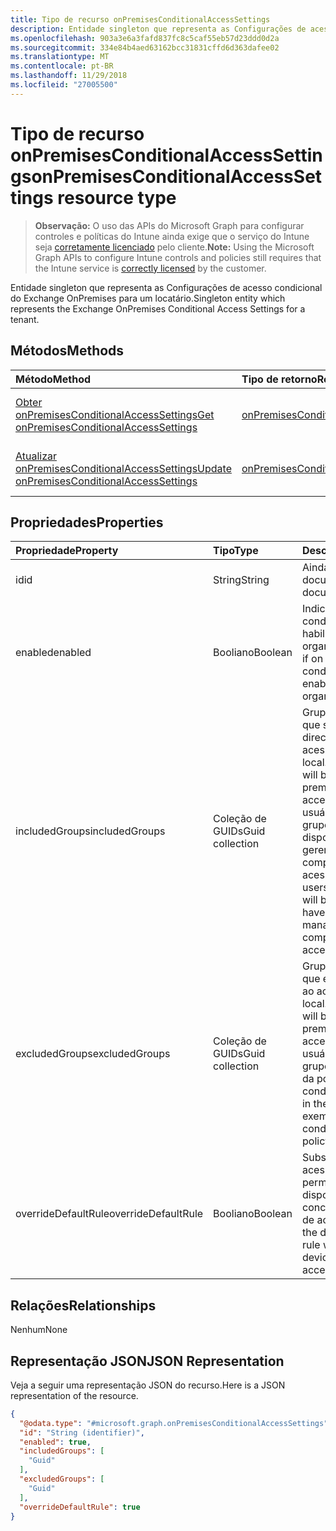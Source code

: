 ```yaml
---
title: Tipo de recurso onPremisesConditionalAccessSettings
description: Entidade singleton que representa as Configurações de acesso condicional do Exchange OnPremises para um locatário.
ms.openlocfilehash: 903a3e6a3fafd837fc8c5caf55eb57d23ddd0d2a
ms.sourcegitcommit: 334e84b4aed63162bcc31831cffd6d363dafee02
ms.translationtype: MT
ms.contentlocale: pt-BR
ms.lasthandoff: 11/29/2018
ms.locfileid: "27005500"
---
```

# <a name="onpremisesconditionalaccesssettings-resource-type"></a><span data-ttu-id="f38b8-103">Tipo de recurso onPremisesConditionalAccessSettings</span><span class="sxs-lookup"><span data-stu-id="f38b8-103">onPremisesConditionalAccessSettings resource type</span></span>

> <span data-ttu-id="f38b8-104">**Observação:** O uso das APIs do Microsoft Graph para configurar controles e políticas do Intune ainda exige que o serviço do Intune seja [corretamente licenciado](https://go.microsoft.com/fwlink/?linkid=839381) pelo cliente.</span><span class="sxs-lookup"><span data-stu-id="f38b8-104">**Note:** Using the Microsoft Graph APIs to configure Intune controls and policies still requires that the Intune service is [correctly licensed](https://go.microsoft.com/fwlink/?linkid=839381) by the customer.</span></span>

<span data-ttu-id="f38b8-105">Entidade singleton que representa as Configurações de acesso condicional do Exchange OnPremises para um locatário.</span><span class="sxs-lookup"><span data-stu-id="f38b8-105">Singleton entity which represents the Exchange OnPremises Conditional Access Settings for a tenant.</span></span>
## <a name="methods"></a><span data-ttu-id="f38b8-106">Métodos</span><span class="sxs-lookup"><span data-stu-id="f38b8-106">Methods</span></span>
|<span data-ttu-id="f38b8-107">Método</span><span class="sxs-lookup"><span data-stu-id="f38b8-107">Method</span></span>|<span data-ttu-id="f38b8-108">Tipo de retorno</span><span class="sxs-lookup"><span data-stu-id="f38b8-108">Return Type</span></span>|<span data-ttu-id="f38b8-109">Descrição</span><span class="sxs-lookup"><span data-stu-id="f38b8-109">Description</span></span>|
|:---|:---|:---|
|[<span data-ttu-id="f38b8-110">Obter onPremisesConditionalAccessSettings</span><span class="sxs-lookup"><span data-stu-id="f38b8-110">Get onPremisesConditionalAccessSettings</span></span>](../api/intune-onboarding-onpremisesconditionalaccesssettings-get.md)|[<span data-ttu-id="f38b8-111">onPremisesConditionalAccessSettings</span><span class="sxs-lookup"><span data-stu-id="f38b8-111">onPremisesConditionalAccessSettings</span></span>](../resources/intune-onboarding-onpremisesconditionalaccesssettings.md)|<span data-ttu-id="f38b8-112">Ler propriedades e relações de objetos de [onPremisesConditionalAccessSettings](../resources/intune-onboarding-onpremisesconditionalaccesssettings.md).</span><span class="sxs-lookup"><span data-stu-id="f38b8-112">Read properties and relationships of the [onPremisesConditionalAccessSettings](../resources/intune-onboarding-onpremisesconditionalaccesssettings.md) object.</span></span>|
|[<span data-ttu-id="f38b8-113">Atualizar onPremisesConditionalAccessSettings</span><span class="sxs-lookup"><span data-stu-id="f38b8-113">Update onPremisesConditionalAccessSettings</span></span>](../api/intune-onboarding-onpremisesconditionalaccesssettings-update.md)|[<span data-ttu-id="f38b8-114">onPremisesConditionalAccessSettings</span><span class="sxs-lookup"><span data-stu-id="f38b8-114">onPremisesConditionalAccessSettings</span></span>](../resources/intune-onboarding-onpremisesconditionalaccesssettings.md)|<span data-ttu-id="f38b8-115">Atualizar as propriedades de um objeto de [onPremisesConditionalAccessSettings](../resources/intune-onboarding-onpremisesconditionalaccesssettings.md).</span><span class="sxs-lookup"><span data-stu-id="f38b8-115">Update the properties of a [onPremisesConditionalAccessSettings](../resources/intune-onboarding-onpremisesconditionalaccesssettings.md) object.</span></span>|

## <a name="properties"></a><span data-ttu-id="f38b8-116">Propriedades</span><span class="sxs-lookup"><span data-stu-id="f38b8-116">Properties</span></span>
|<span data-ttu-id="f38b8-117">Propriedade</span><span class="sxs-lookup"><span data-stu-id="f38b8-117">Property</span></span>|<span data-ttu-id="f38b8-118">Tipo</span><span class="sxs-lookup"><span data-stu-id="f38b8-118">Type</span></span>|<span data-ttu-id="f38b8-119">Descrição</span><span class="sxs-lookup"><span data-stu-id="f38b8-119">Description</span></span>|
|:---|:---|:---|
|<span data-ttu-id="f38b8-120">id</span><span class="sxs-lookup"><span data-stu-id="f38b8-120">id</span></span>|<span data-ttu-id="f38b8-121">String</span><span class="sxs-lookup"><span data-stu-id="f38b8-121">String</span></span>|<span data-ttu-id="f38b8-122">Ainda não documentado</span><span class="sxs-lookup"><span data-stu-id="f38b8-122">Not yet documented</span></span>|
|<span data-ttu-id="f38b8-123">enabled</span><span class="sxs-lookup"><span data-stu-id="f38b8-123">enabled</span></span>|<span data-ttu-id="f38b8-124">Booliano</span><span class="sxs-lookup"><span data-stu-id="f38b8-124">Boolean</span></span>|<span data-ttu-id="f38b8-125">Indica se o acesso condicional local está habilitado para esta organização</span><span class="sxs-lookup"><span data-stu-id="f38b8-125">Indicates if on premises conditional access is enabled for this organization</span></span>|
|<span data-ttu-id="f38b8-126">includedGroups</span><span class="sxs-lookup"><span data-stu-id="f38b8-126">includedGroups</span></span>|<span data-ttu-id="f38b8-127">Coleção de GUIDs</span><span class="sxs-lookup"><span data-stu-id="f38b8-127">Guid collection</span></span>|<span data-ttu-id="f38b8-128">Grupos de usuários que serão direcionados pelo acesso condicional local.</span><span class="sxs-lookup"><span data-stu-id="f38b8-128">User groups that will be targeted by on premises conditional access.</span></span> <span data-ttu-id="f38b8-129">Todos os usuários nesses grupos deverão ter dispositivos móveis gerenciados e compatíveis com o acesso a email.</span><span class="sxs-lookup"><span data-stu-id="f38b8-129">All users in these groups will be required to have mobile device managed and compliant for mail access.</span></span>|
|<span data-ttu-id="f38b8-130">excludedGroups</span><span class="sxs-lookup"><span data-stu-id="f38b8-130">excludedGroups</span></span>|<span data-ttu-id="f38b8-131">Coleção de GUIDs</span><span class="sxs-lookup"><span data-stu-id="f38b8-131">Guid collection</span></span>|<span data-ttu-id="f38b8-132">Grupos de usuários que estarão isentos ao acesso condicional local.</span><span class="sxs-lookup"><span data-stu-id="f38b8-132">User groups that will be exempt by on premises conditional access.</span></span> <span data-ttu-id="f38b8-133">Todos os usuários desses grupos ficarão isentos da política de acesso condicional.</span><span class="sxs-lookup"><span data-stu-id="f38b8-133">All users in these groups will be exempt from the conditional access policy.</span></span>|
|<span data-ttu-id="f38b8-134">overrideDefaultRule</span><span class="sxs-lookup"><span data-stu-id="f38b8-134">overrideDefaultRule</span></span>|<span data-ttu-id="f38b8-135">Booliano</span><span class="sxs-lookup"><span data-stu-id="f38b8-135">Boolean</span></span>|<span data-ttu-id="f38b8-136">Substitui as regras de acesso padrão ao permitir a um dispositivo que seja concedida a garantia de acesso.</span><span class="sxs-lookup"><span data-stu-id="f38b8-136">Override the default access rule when allowing a device to ensure access is granted.</span></span>|

## <a name="relationships"></a><span data-ttu-id="f38b8-137">Relações</span><span class="sxs-lookup"><span data-stu-id="f38b8-137">Relationships</span></span>
<span data-ttu-id="f38b8-138">Nenhum</span><span class="sxs-lookup"><span data-stu-id="f38b8-138">None</span></span>
## <a name="json-representation"></a><span data-ttu-id="f38b8-139">Representação JSON</span><span class="sxs-lookup"><span data-stu-id="f38b8-139">JSON Representation</span></span>
<span data-ttu-id="f38b8-140">Veja a seguir uma representação JSON do recurso.</span><span class="sxs-lookup"><span data-stu-id="f38b8-140">Here is a JSON representation of the resource.</span></span>
<!-- {
  "blockType": "resource",
  "keyProperty": "id",
  "@odata.type": "microsoft.graph.onPremisesConditionalAccessSettings"
}
-->
``` json
{
  "@odata.type": "#microsoft.graph.onPremisesConditionalAccessSettings",
  "id": "String (identifier)",
  "enabled": true,
  "includedGroups": [
    "Guid"
  ],
  "excludedGroups": [
    "Guid"
  ],
  "overrideDefaultRule": true
}
```



